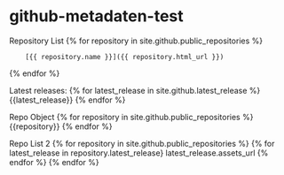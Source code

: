 # github-metadaten-test

Repository List
{% for repository in site.github.public_repositories %}

        [{{ repository.name }}]({{ repository.html_url }}) 
{% endfor %}


Latest releases:
{% for latest_release in site.github.latest_release %}
    {{latest_release}}
{% endfor %}

Repo Object
{% for repository in site.github.public_repositories %}
    {{repository}}
{% endfor %}

Repo List 2
{% for repository in site.github.public_repositories %}
    {% for latest_release in repository.latest_release}
        latest_release.assets_url
    {% endfor %}
{% endfor %}